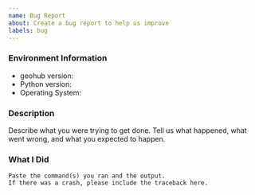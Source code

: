 ```yaml
---
name: Bug Report
about: Create a bug report to help us improve
labels: bug
---
```


<!-- Please search existing issues to avoid creating duplicates. -->

### Environment Information

-   geohub version:
-   Python version:
-   Operating System:

### Description

Describe what you were trying to get done.
Tell us what happened, what went wrong, and what you expected to happen.

### What I Did

```
Paste the command(s) you ran and the output.
If there was a crash, please include the traceback here.
```
